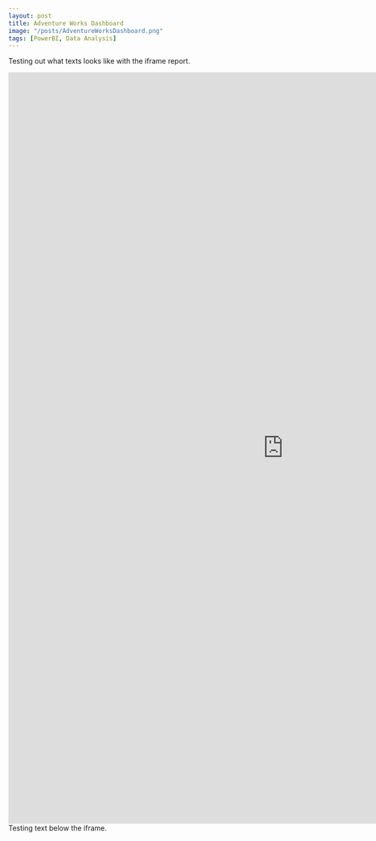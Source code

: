 ```yaml
---
layout: post
title: Adventure Works Dashboard 
image: "/posts/AdventureWorksDashboard.png"
tags: [PowerBI, Data Analysis]
---
```



Testing out what texts looks like with the iframe report. 
<div class="iframe_container">
  <iframe width="1094" height="1494" src="https://app.powerbi.com/view?r=eyJrIjoiNDUwN2FjY2UtNmM4My00MGE3LThjYmUtZTE4MGJkMTgxMTFiIiwidCI6IjAwM2Q0MTg3LWU2NTgtNDU5ZS1hN2JmLTJiNWE5YWNlMjQ2YSIsImMiOjZ9" frameborder="0" allowfullscreen></iframe>
</div>
Testing text below the iframe. 
